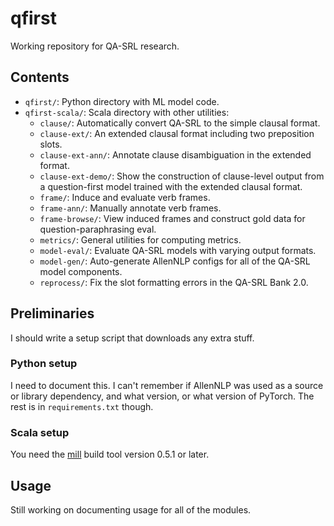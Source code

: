 # qfirst

Working repository for QA-SRL research.

## Contents

* `qfirst/`: Python directory with ML model code.
* `qfirst-scala/`: Scala directory with other utilities:
  * `clause/`: Automatically convert QA-SRL to the simple clausal format.
  * `clause-ext/`: An extended clausal format including two preposition slots.
  * `clause-ext-ann/`: Annotate clause disambiguation in the extended format.
  * `clause-ext-demo/`: Show the construction of clause-level output from a question-first model trained with the extended clausal format.
  * `frame/`: Induce and evaluate verb frames.
  * `frame-ann/`: Manually annotate verb frames.
  * `frame-browse/`: View induced frames and construct gold data for question-paraphrasing eval.
  * `metrics/`: General utilities for computing metrics.
  * `model-eval/`: Evaluate QA-SRL models with varying output formats.
  * `model-gen/`: Auto-generate AllenNLP configs for all of the QA-SRL model components.
  * `reprocess/`: Fix the slot formatting errors in the QA-SRL Bank 2.0.

## Preliminaries

I should write a setup script that downloads any extra stuff.

### Python setup
I need to document this. I can't remember if AllenNLP was used as a source or
library dependency, and what version, or what version of PyTorch. The rest is
in `requirements.txt` though.

### Scala setup
You need the [mill](https://www.lihaoyi.com/mill/) build tool version 0.5.1 or
later.

## Usage

Still working on documenting usage for all of the modules.
